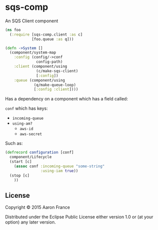 # sqs-comp

An SQS Client component

```clojure
(ns foo
  (:require [sqs-comp.client :as c]
            [foo.queue :as q]))

(defn ->System []
  (component/system-map
    :config (config/->conf
              config-path)
    :client (component/using
              (c/make-sqs-client)
              [:config])
    :queue (component/using
             (q/make-queue-loop)
             [:config :client])))
```

Has a dependency on a component which has a field called:

`conf` which has keys:

* `incoming-queue`
* `using-am?`
  * `aws-id`
  * `aws-secret`

Such as:

```clojure
(defrecord configuration [conf]
  component/Lifecycle
  (start [c]
    (assoc conf :incoming-queue "some-string"
                :using-iam true))
  (stop [c]
    ))
```


## License

Copyright © 2015 Aaron France

Distributed under the Eclipse Public License either version 1.0 or (at
your option) any later version.
